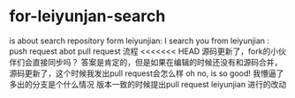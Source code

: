 # for-leiyunjan-search
is about search repository
form leiyunjian: I search you
from leiyunjian : push request 
abot pull  request 流程
<<<<<<< HEAD
源码更新了，fork的小伙伴们会直接同步吗？
答案是肯定的，但是如果在编辑的时候还没有和源码合并，源码更新了，这个时候我发出pull request会怎么样
oh no, is so good!
我懵逼了
多出的分支是个什么情况
版本一致的时候提出pull request
leiyunjian 进行的改动
